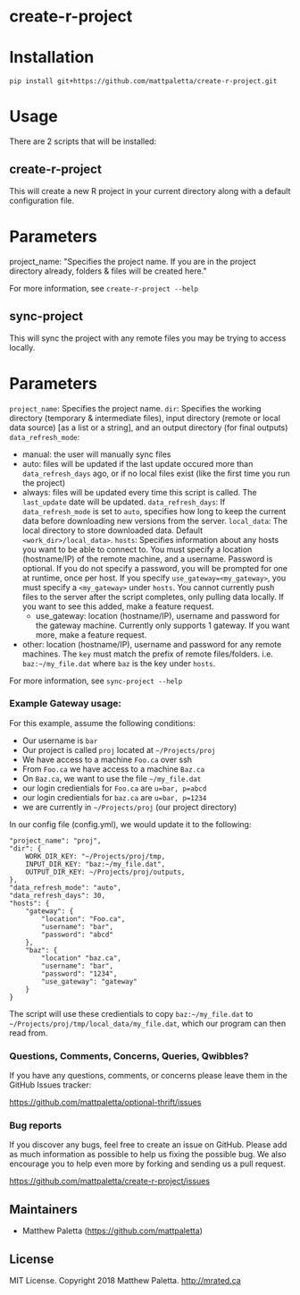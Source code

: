 # create-r-project

# Installation
`pip install git+https://github.com/mattpaletta/create-r-project.git`

# Usage
There are 2 scripts that will be installed:
## create-r-project
This will create a new R project in your current directory along with a default configuration file.

# Parameters
project_name: "Specifies the project name.  If you are in the project directory already, folders & files will be created here."

For more information, see `create-r-project --help`

## sync-project
This will sync the project with any remote files you may be trying to access locally.

# Parameters
`project_name`: Specifies the project name.
`dir`: Specifies the working directory (temporary & intermediate files), input directory (remote or local data source) [as a list or a string], and an output directory (for final outputs)
`data_refresh_mode`: 
* manual: the user will manually sync files
* auto: files will be updated if the last update occured more than `data_refresh_days` ago, or if no local files exist (like the first time you run the project)
* always: files will be updated every time this script is called.  The `last_update` date will be updated.
`data_refresh_days`: If `data_refresh_mode` is set to `auto`, specifies how long to keep the current data before downloading new versions from the server.
`local_data`: The local directory to store downloaded data.  Default `<work_dir>/local_data>`.
`hosts`: Specifies information about any hosts you want to be able to connect to. You must specify a location (hostname/IP) of the remote machine, and a username.  Password is optional.  If you do not specify a password, you will be prompted for one at runtime, once per host.  If you specify `use_gateway=<my_gateway>`, you must specify a `<my_gateway>` under `hosts`.  You cannot currently push files to the server after the script completes, only pulling data locally.  If you want to see this added, make a feature request.
	* use_gateway: location (hostname/IP), username and password for the gateway machine.  Currently only supports 1 gateway.  If you want more, make a feature request.
* other: location (hostname/IP), username and password for any remote machines.  The `key` must match the prefix of remote files/folders.  i.e. `baz:~/my_file.dat` where `baz` is the key under `hosts`.

For more information, see `sync-project --help`

### Example Gateway usage:
For this example, assume the following conditions:
- Our username is `bar`
- Our project is called `proj` located at `~/Projects/proj` 
- We have access to a machine `Foo.ca` over ssh
- From `Foo.ca` we have access to a machine `Baz.ca`
- On `Baz.ca`, we want to use the file `~/my_file.dat`
- our login credientials for `Foo.ca` are `u=bar, p=abcd`
- our login credientials for `baz.ca` are `u=bar, p=1234`
- we are currently in `~/Projects/proj` (our project directory)

In our config file (config.yml), we would update it to the following:
```
"project_name": "proj",
"dir": {
	WORK_DIR_KEY: "~/Projects/proj/tmp,
	INPUT_DIR_KEY: "baz:~/my_file.dat",
	OUTPUT_DIR_KEY: ~/Projects/proj/outputs,
},
"data_refresh_mode": "auto",
"data_refresh_days": 30,
"hosts": {
	"gateway": {
		"location": "Foo.ca",
		"username": "bar",
		"password": "abcd"
	},
	"baz": {
		"location" "baz.ca",
		"username": "bar",
		"password": "1234",
		"use_gateway": "gateway"
	}
}
```

The script will use these credientials to copy `baz:~/my_file.dat` to `~/Projects/proj/tmp/local_data/my_file.dat`, which our program can then read from.

### Questions, Comments, Concerns, Queries, Qwibbles?

If you have any questions, comments, or concerns please leave them in the GitHub
Issues tracker:

https://github.com/mattpaletta/optional-thrift/issues

### Bug reports

If you discover any bugs, feel free to create an issue on GitHub. Please add as much information as
possible to help us fixing the possible bug. We also encourage you to help even more by forking and
sending us a pull request.

https://github.com/mattpaletta/create-r-project/issues

## Maintainers

* Matthew Paletta (https://github.com/mattpaletta)

## License

MIT License. Copyright 2018 Matthew Paletta. http://mrated.ca

